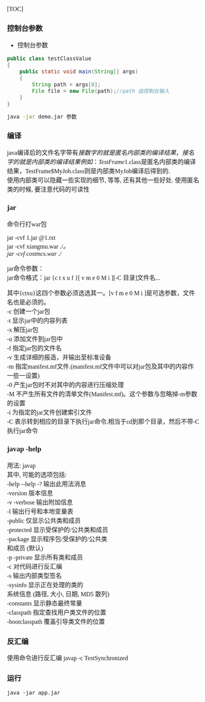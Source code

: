 <font face="Simsun" size=3>

[TOC]


### 控制台参数 

- 控制台参数
~~~java
public class testClassValue 
{
    public static void main(String[] args) 
    {
        String path = args[0];
        File file = new File(path);//path 由控制台输入
    }
}
~~~
~~~sh
java -jar demo.jar 参数
~~~


### 编译
java编译后的文件名字带有$接数字的就是匿名内部类的编译结果，接名字的就是内部类的编译结果   
例如：TestFrame$1.class是匿名内部类的编译结果，TestFrame$MyJob.class则是内部类MyJob编译后得到的.   
使用内部类可以隐藏一些实现的细节, 等等, 还有其他一些好处.    使用匿名类的时候, 要注意代码的可读性

### jar
命令行打war包

jar -cvf 1.jar @1.txt   
jar -cvf xiangmu.war ./*。   
jar -cvf costmcs.war ./*

jar命令参数：   
jar命令格式：jar {c t x u f }[ v m e 0 M i ][-C 目录]文件名...

其中{ctxu}这四个参数必须选选其一。[v f m e 0 M i ]是可选参数，文件名也是必须的。   
-c  创建一个jar包   
-t 显示jar中的内容列表   
-x 解压jar包   
-u 添加文件到jar包中   
-f 指定jar包的文件名   
-v  生成详细的报造，并输出至标准设备   
-m 指定manifest.mf文件.(manifest.mf文件中可以对jar包及其中的内容作一些一设置)   
-0 产生jar包时不对其中的内容进行压缩处理   
-M 不产生所有文件的清单文件(Manifest.mf)。这个参数与忽略掉-m参数的设置   
-i    为指定的jar文件创建索引文件   
-C 表示转到相应的目录下执行jar命令,相当于cd到那个目录，然后不带-C执行jar命令

### javap -help
用法: javap <options> <classes>   
其中, 可能的选项包括:   
-help  --help  -?        输出此用法消息   
-version                 版本信息   
-v  -verbose             输出附加信息   
-l                       输出行号和本地变量表   
-public                  仅显示公共类和成员   
-protected               显示受保护的/公共类和成员   
-package                 显示程序包/受保护的/公共类   
和成员 (默认)   
-p  -private             显示所有类和成员   
-c                       对代码进行反汇编   
-s                       输出内部类型签名   
-sysinfo                 显示正在处理的类的   
系统信息 (路径, 大小, 日期, MD5 散列)   
-constants               显示静态最终常量   
-classpath <path>        指定查找用户类文件的位置   
-bootclasspath <path>    覆盖引导类文件的位置


### 反汇编
使用命令进行反汇编    javap -c TestSynchronized

### 运行

~~~
java -jar app.jar
~~~

</font>